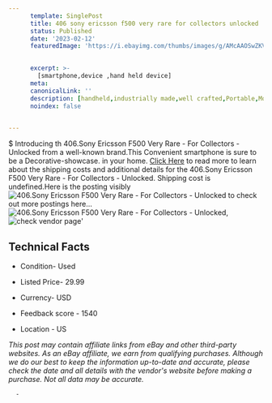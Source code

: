 ```yaml
---
      template: SinglePost
      title: 406 sony ericsson f500 very rare for collectors unlocked
      status: Published
      date: '2023-02-12'
      featuredImage: 'https://i.ebayimg.com/thumbs/images/g/AMcAAOSwZKVj54NW/s-l225.jpg'
       

      excerpt: >-
        [smartphone,device ,hand held device]
      meta:
      canonicalLink: ''
      description: [handheld,industrially made,well crafted,Portable,Mobile,Compact,Convenient,Lightweight,Maneuverable,Man-portable,Miniature,Carriable,Hand-held,Light,Holdable,Transportable,Mobile device,Pocket-sized,On-the-go,Wireless,Cordless,Compact size,Convenient size, smartphone,device ,hand held device]
      noindex: false
      

---
```

$
      Introducing th 406.Sony Ericsson F500 Very Rare - For Collectors - Unlocked from a well-known brand.This Convenient smartphone is sure to be a Decorative-showcase. in your home. [Click Here](https://www.ebay.com/itm/165933901660?hash=item26a26e675c%3Ag%3AAMcAAOSwZKVj54NW&mkevt=1&mkcid=1&mkrid=711-53200-19255-0&campid=%253CePNCampaignId%253E&customid=%253CreferenceId%253E&toolid=10049) to read more to learn about the shipping costs and additional details for the 406.Sony Ericsson F500 Very Rare - For Collectors - Unlocked. Shipping cost is undefined.Here is the posting visibly ![406.Sony Ericsson F500 Very Rare - For Collectors - Unlocked](https://i.ebayimg.com/thumbs/images/g/AMcAAOSwZKVj54NW/s-l225.jpg) to check out more postings here... ![406.Sony Ericsson F500 Very Rare - For Collectors - Unlocked](https://i.ebayimg.com/images/g/AMcAAOSwZKVj54NW/s-l1600.jpg), ![check vendor page](https://origin-galleryplus.ebayimg.com/ws/web/165933901660_2_0_1/225x225.jpg,https://origin-galleryplus.ebayimg.com/ws/web/165933901660_3_0_1/225x225.jpg,https://origin-galleryplus.ebayimg.com/ws/web/165933901660_4_0_1/225x225.jpg,https://origin-galleryplus.ebayimg.com/ws/web/165933901660_5_0_1/225x225.jpg,https://origin-galleryplus.ebayimg.com/ws/web/165933901660_6_0_1/225x225.jpg,https://origin-galleryplus.ebayimg.com/ws/web/165933901660_7_0_1/225x225.jpg)'

      

 ## Technical Facts 



     
      

 - Condition- Used 


      

 - Listed Price- 29.99 


      

 - Currency- USD 


      

 - Feedback score - 1540 


      

 - Location - US 


      
      

 *_This post may contain affiliate links from eBay and other third-party websites. As an eBay affiliate, we earn from qualifying purchases. Although we do our best to keep the information up-to-date and accurate, please check the date and all details with the vendor's website before making a purchase. Not all data may be accurate._*




      -
